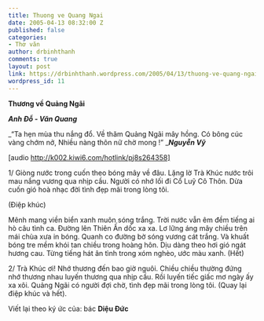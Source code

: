 ```yaml
---
title: Thuong ve Quang Ngai
date: 2005-04-13 08:32:00 Z
published: false
categories:
- Thơ văn
author: drbinhthanh
comments: true
layout: post
link: https://drbinhthanh.wordpress.com/2005/04/13/thuong-ve-quang-ngai/
wordpress_id: 11
---
```


**Thương về Quảng Ngãi**

_**Anh Đỗ - Văn Quang**_

_“Ta hẹn mùa thu nắng đổ.
Về thăm Quảng Ngãi mây hồng.
Có bông cúc vàng chớm nở,
Nhiều nàng thôn nữ chờ mong !”
_**_Nguyễn Vỹ_**

[audio http://k002.kiwi6.com/hotlink/pj8s264358]

1/ Giòng nước trong cuốn theo bóng mây về đâu. Lặng lờ Trà Khúc nước trôi mau nắng vương qua nhịp cầu.
Người có nhớ lối đi Cổ Luỹ Cô Thôn. Dừa cuốn gió hoà nhạc đời tình đẹp mãi trong lòng tôi.

(Điệp khúc)

Mênh mang viền biển xanh muôn sóng trắng. Trời nước vẫn êm đềm tiếng ai hò câu tình ca.
Đường lên Thiên Ấn dốc xa xa. Lơ lững áng mây chiều trên mái chùa xưa in bóng.
Quanh co đường bờ sóng vương cát trắng. Và khuất bóng tre mềm khói tan chiều trong hoàng hôn.
Dịu dàng theo hơi gió ngát hương cau.
Từng tiếng hát ân tình trong xóm nghèo, ước màu xanh. (Hết)

2/ Trà Khúc ơi! Nhớ thương đến bao giờ nguôi. Chiều chiều thường đứng nhớ thương nhau luyến thương qua nhịp cầu.
Rồi luyến tiếc giấc mơ ngày ấy xa xôi. Quảng Ngãi có người đợi chờ, tình đẹp mãi trong lòng tôi.
(Quay lại điệp khúc và hết).

Viết lại theo ký ức của: bác **Diệu Đức**
